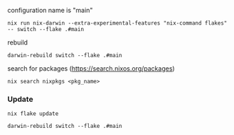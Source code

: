 configuration name is "main"

```shell
nix run nix-darwin --extra-experimental-features "nix-command flakes" -- switch --flake .#main
```

rebuild
```
darwin-rebuild switch --flake .#main
```

search for packages (https://search.nixos.org/packages)
```
nix search nixpkgs <pkg_name>
```

### Update

```shell
nix flake update
```

```
darwin-rebuild switch --flake .#main
```

